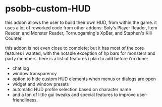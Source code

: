 # psobb-custom-HUD

this addon allows the user to build their own HUD, from within the game. it uses a lot of reworked code from other addons: Soly's Player Reader, Item Reader, and Monster Reader, Tornupgaming's XpBar, and Staphen's Kill Counter.

this addon is not even close to complete; but it has most of the core features i wanted, with the notable exception of hp bars for monsters and party members. here is a list of features i plan to add before i'm done:

* chat log
* window transparency
* option to hide custom HUD elements when menus or dialogs are open
* widget and window presets
* automatic HUD profile selection based on character name
* and a ton of little gui tweaks and special features to improve user-friendliness.
